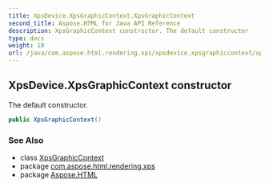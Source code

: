 ```yaml
---
title: XpsDevice.XpsGraphicContext.XpsGraphicContext
second_title: Aspose.HTML for Java API Reference
description: XpsGraphicContext constructor. The default constructor
type: docs
weight: 10
url: /java/com.aspose.html.rendering.xps/xpsdevice.xpsgraphiccontext/xpsgraphiccontext/
---
```

## XpsDevice.XpsGraphicContext constructor

The default constructor.

```java
public XpsGraphicContext()
```

### See Also

* class [XpsGraphicContext](../)
* package [com.aspose.html.rendering.xps](../../../com.aspose.html.rendering.xps/)
* package [Aspose.HTML](../../../)
